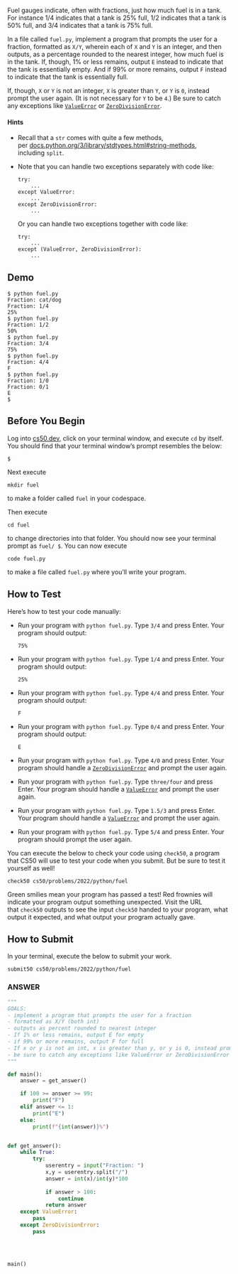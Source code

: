 Fuel gauges indicate, often with fractions, just how much fuel is in a tank. For instance 1/4 indicates that a tank is 25% full, 1/2 indicates that a tank is 50% full, and 3/4 indicates that a tank is 75% full.

In a file called `fuel.py`, implement a program that prompts the user for a fraction, formatted as `X/Y`, wherein each of `X` and `Y` is an integer, and then outputs, as a percentage rounded to the nearest integer, how much fuel is in the tank. If, though, 1% or less remains, output `E` instead to indicate that the tank is essentially empty. And if 99% or more remains, output `F` instead to indicate that the tank is essentially full.

If, though, `X` or `Y` is not an integer, `X` is greater than `Y`, or `Y` is `0`, instead prompt the user again. (It is not necessary for `Y` to be `4`.) Be sure to catch any exceptions like [`ValueError`](https://docs.python.org/3/library/exceptions.html#ValueError) or [`ZeroDivisionError`](https://docs.python.org/3/library/exceptions.html#ZeroDivisionError).

#### Hints
- Recall that a `str` comes with quite a few methods, per [docs.python.org/3/library/stdtypes.html#string-methods](https://docs.python.org/3/library/stdtypes.html#string-methods), including `split`.
- Note that you can handle two exceptions separately with code like:
    
    ```
    try:
        ...
    except ValueError:
        ...
    except ZeroDivisionError:
        ...
    ```
    
    Or you can handle two exceptions together with code like:
    
    ```
    try:
        ...
    except (ValueError, ZeroDivisionError):
        ...
    ```

## Demo
```
$ python fuel.py
Fraction: cat/dog
Fraction: 1/4
25%
$ python fuel.py
Fraction: 1/2
50%
$ python fuel.py
Fraction: 3/4
75%
$ python fuel.py
Fraction: 4/4
F
$ python fuel.py
Fraction: 1/0
Fraction: 0/1
E
$
```

## Before You Begin

Log into [cs50.dev](https://cs50.dev/), click on your terminal window, and execute `cd` by itself. You should find that your terminal window’s prompt resembles the below:

```
$
```

Next execute

```
mkdir fuel
```

to make a folder called `fuel` in your codespace.

Then execute

```
cd fuel
```

to change directories into that folder. You should now see your terminal prompt as `fuel/ $`. You can now execute

```
code fuel.py
```

to make a file called `fuel.py` where you’ll write your program.

## How to Test

Here’s how to test your code manually:

- Run your program with `python fuel.py`. Type `3/4` and press Enter. Your program should output:
    
    ```
    75% 
    ```
    
- Run your program with `python fuel.py`. Type `1/4` and press Enter. Your program should output:
    
    ```
    25%
    ```
    
- Run your program with `python fuel.py`. Type `4/4` and press Enter. Your program should output:
    
    ```
    F
    ```
    
- Run your program with `python fuel.py`. Type `0/4` and press Enter. Your program should output:
    
    ```
    E
    ```
    
- Run your program with `python fuel.py`. Type `4/0` and press Enter. Your program should handle a [`ZeroDivisionError`](https://docs.python.org/3/library/exceptions.html#ZeroDivisionError) and prompt the user again.
- Run your program with `python fuel.py`. Type `three/four` and press Enter. Your program should handle a [`ValueError`](https://docs.python.org/3/library/exceptions.html#ValueError) and prompt the user again.
- Run your program with `python fuel.py`. Type `1.5/3` and press Enter. Your program should handle a [`ValueError`](https://docs.python.org/3/library/exceptions.html#ValueError) and prompt the user again.
- Run your program with `python fuel.py`. Type `5/4` and press Enter. Your program should prompt the user again.

You can execute the below to check your code using `check50`, a program that CS50 will use to test your code when you submit. But be sure to test it yourself as well!

```
check50 cs50/problems/2022/python/fuel
```

Green smilies mean your program has passed a test! Red frownies will indicate your program output something unexpected. Visit the URL that `check50` outputs to see the input `check50` handed to your program, what output it expected, and what output your program actually gave.

## How to Submit

In your terminal, execute the below to submit your work.

```
submit50 cs50/problems/2022/python/fuel
```



### ANSWER
```python
"""
GOALS:
- implement a program that prompts the user for a fraction
- formatted as X/Y (both int)
- outputs as percent rounded to nearest integer
- If 1% or less remains, output E for empty
- if 99% or more remains, output F for full
- If x or y is not an int, x is greater than y, or y is 0, instead prompt user again
- be sure to catch any exceptions like ValueError or ZeroDivisionError
"""

def main():
	answer = get_answer()

	if 100 >= answer >= 99:
		print("F")
	elif answer <= 1:
		print("E")
	else:
		print(f"{int(answer)}%")


def get_answer():
	while True:
		try:
			userentry = input("Fraction: ")
			x,y = userentry.split("/")
			answer = int(x)/int(y)*100
			
			if answer > 100:
				continue
			return answer
	except ValueError:
		pass
	except ZeroDivisionError:
		pass

  
  

main()

```